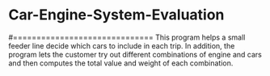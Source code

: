# Car-Engine-System-Evaluation
#==============================
This program helps a small feeder line decide which
cars to include in each trip. In addition, the
program lets the customer try out different
combinations of engine and cars and then computes the total
value and weight of each combination.
